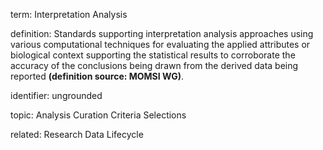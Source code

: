 term: Interpretation Analysis

definition: Standards supporting interpretation analysis approaches using various computational techniques for evaluating the applied attributes or biological context supporting the statistical results to corroborate the accuracy of the conclusions being drawn from the derived data being reported **(definition source: MOMSI WG)**.

identifier: ungrounded

topic: Analysis Curation Criteria Selections

related: Research Data Lifecycle